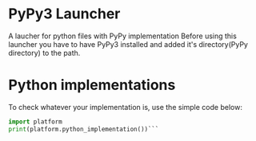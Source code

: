 # PyPy3 Launcher
 A laucher for python files with PyPy implementation
 Before using this launcher you have to have PyPy3 installed and added it's directory(PyPy directory) to the path.
# Python implementations
 To check whatever your implementation is, use the simple code below:
 ```py
 import platform
 print(platform.python_implementation())```
